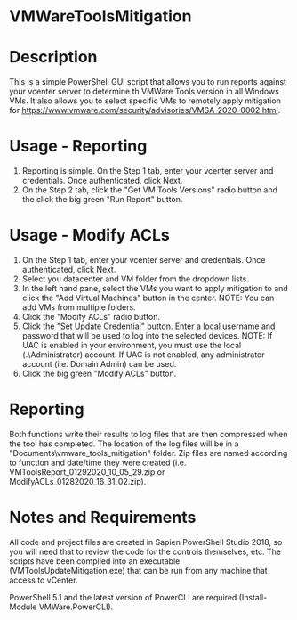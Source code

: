 # VMWareToolsMitigation

# Description

This is a simple PowerShell GUI script that allows you to run reports against your vcenter server to determine th VMWare Tools version in all Windows VMs. It also allows you to select specific VMs to remotely apply mitigation for https://www.vmware.com/security/advisories/VMSA-2020-0002.html.

# Usage - Reporting

1. Reporting is simple. On the Step 1 tab, enter your vcenter server and credentials. Once authenticated, click Next.
2. On the Step 2 tab, click the "Get VM Tools Versions" radio button and the click the big green "Run Report" button.

# Usage - Modify ACLs

1. On the Step 1 tab, enter your vcenter server and credentials. Once authenticated, click Next.
2. Select you datacenter and VM folder from the dropdown lists.
3. In the left hand pane, select the VMs you want to apply mitigation to and click the "Add Virtual Machines" button in the center. NOTE: You can add VMs from multiple folders.
4. Click the "Modify ACLs" radio button.
5. Click the "Set Update Credential" button. Enter a local username and password that will be used to log into the selected devices. NOTE: If UAC is enabled in your environment, you must use the local (.\Administrator) account. If UAC is not enabled, any administrator account (i.e. Domain Admin) can be used.
6. Click the big green "Modify ACLs" button.

# Reporting

Both functions write their results to log files that are then compressed when the tool has completed. The location of the log files will be in a "Documents\vmware_tools_mitigation" folder. Zip files are named according to function and date/time they were created (i.e. VMToolsReport_01292020_10_05_29.zip or ModifyACLs_01282020_16_31_02.zip).

# Notes and Requirements

All code and project files are created in Sapien PowerShell Studio 2018, so you will need that to review the code for the controls themselves, etc. The scripts have been compiled into an executable (VMToolsUpdateMitigation.exe) that can be run from any machine that access to vCenter.

PowerShell 5.1 and the latest version of PowerCLI are required (Install-Module VMWare.PowerCLI).
